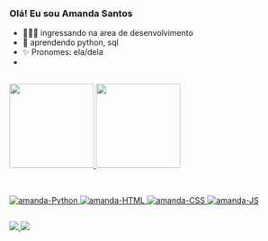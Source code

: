 ### Olá! Eu sou Amanda Santos

- 👩🏽‍💻 ingressando na area de desenvolvimento 
- 🌱 aprendendo python, sql  
- ✨ Pronomes: ela/dela
- 
##
<div>
  <a href="https://github.com/amandatsantos">
  <img height="150em" src="https://github-readme-stats.vercel.app/api?username=amandatsantos&show_icons=true&theme=maroongold&include_all_commits=true&count_private=true"/>
  <img height="150em" src="https://github-readme-stats.vercel.app/api/top-langs/?username=amandatsantos&layout=compact&langs_count=16&theme=maroongold"/>
 </div>
  
 ##
  
<div style = "display: inline_block"><br>
  <img align="auto" alt="amanda-Python" heigt="30" whidth="40" src="https://img.icons8.com/color/48/000000/python--v1.png"/>
  <img align="auto" alt="amanda-HTML" heigt="30" whidth="40" src="https://img.icons8.com/windows/48/fa314a/html-5.png"/>
  <img aling= "auto" alt = "amanda-CSS" heigth="30" whidtg="40" src="https://img.icons8.com/windows/48/4a90e2/css3-logo.png"/>
  <img aling= "auto" alt = "amanda-JS" heigth="30" whidtg="40" src="https://img.icons8.com/color/48/000000/javascript--v1.png"/>
  </div>
  
  ##
  
  <div>
    <a href="https://www.linkedin.com/in/amanda-tavares-santos-6b9bb9204/" target = "blank"> <img src = "https://img.shields.io/badge/LinkedIn-0077B5?style=for-the-badge&logo=linkedin&logoColor=white" target="blank"> </a>
    <a href="mailto: tavaresamandasantos@gmail.com" target = "blank"> <img src = "https://img.shields.io/badge/Gmail-D14836?style=for-the-badge&logo=gmail&logoColor=white" target="blank"> </a>
  </div>

